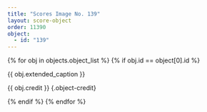 ```yaml
---
title: "Scores Image No. 139"
layout: score-object
order: 11390
object:
  - id: "139"
---
```


{% for obj in objects.object_list %}
{% if obj.id == object[0].id %}

{{ obj.extended_caption }}

{{ obj.credit }} {.object-credit}

{% endif %}
{% endfor %}
